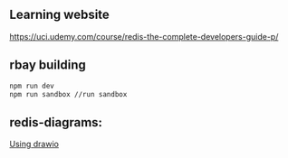 ## Learning website
https://uci.udemy.com/course/redis-the-complete-developers-guide-p/

## rbay building
```bash
npm run dev
npm run sandbox //run sandbox
```

## redis-diagrams: 
[Using drawio](https://www.drawio.com/)
